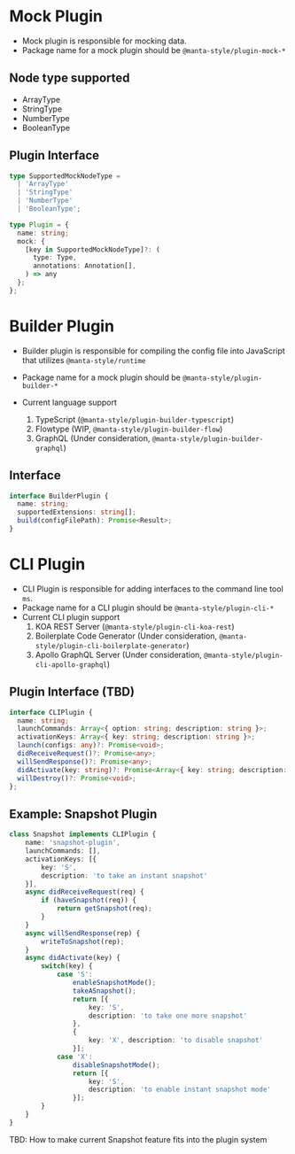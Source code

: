 # Mock Plugin

- Mock plugin is responsible for mocking data.
- Package name for a mock plugin should be `@manta-style/plugin-mock-*`

## Node type supported

- ArrayType
- StringType
- NumberType
- BooleanType

## Plugin Interface

```typescript
type SupportedMockNodeType =
  | 'ArrayType'
  | 'StringType'
  | 'NumberType'
  | 'BooleanType';

type Plugin = {
  name: string;
  mock: {
    [key in SupportedMockNodeType]?: (
      type: Type,
      annotations: Annotation[],
    ) => any
  };
};
```

# Builder Plugin

- Builder plugin is responsible for compiling the config file into JavaScript that utilizes `@manta-style/runtime`
- Package name for a mock plugin should be `@manta-style/plugin-builder-*`
- Current language support

  1. TypeScript (`@manta-style/plugin-builder-typescript`)
  2. Flowtype (WIP, `@manta-style/plugin-builder-flow`)
  3. GraphQL (Under consideration, `@manta-style/plugin-builder-graphql`)

## Interface

```typescript
interface BuilderPlugin {
  name: string;
  supportedExtensions: string[];
  build(configFilePath): Promise<Result>;
}
```

# CLI Plugin

- CLI Plugin is responsible for adding interfaces to the command line tool `ms`.
- Package name for a CLI plugin should be `@manta-style/plugin-cli-*`
- Current CLI plugin support
  1. KOA REST Server (`@manta-style/plugin-cli-koa-rest`)
  2. Boilerplate Code Generator (Under consideration, `@manta-style/plugin-cli-boilerplate-generator`)
  3. Apollo GraphQL Server (Under consideration, `@manta-style/plugin-cli-apollo-graphql`)

## Plugin Interface (TBD)

```typescript
interface CLIPlugin {
  name: string;
  launchCommands: Array<{ option: string; description: string }>;
  activationKeys: Array<{ key: string; description: string }>;
  launch(configs: any)?: Promise<void>;
  didReceiveRequest()?: Promise<any>;
  willSendResponse()?: Promise<any>;
  didActivate(key: string)?: Promise<Array<{ key: string; description: string }>>;
  willDestroy()?: Promise<void>;
};
```

## Example: Snapshot Plugin

```typescript
class Snapshot implements CLIPlugin {
    name: 'snapshot-plugin',
    launchCommands: [],
    activationKeys: [{
        key: 'S',
        description: 'to take an instant snapshot'
    }],
    async didReceiveRequest(req) {
        if (haveSnapshot(req)) {
            return getSnapshot(req);
        }
    }
    async willSendResponse(rep) {
        writeToSnapshot(rep);
    }
    async didActivate(key) {
        switch(key) {
            case 'S':
                enableSnapshotMode();
                takeASnapshot();
                return [{
                    key: 'S',
                    description: 'to take one more snapshot'
                },
                {
                    key: 'X', description: 'to disable snapshot'
                }];
            case 'X':
                disableSnapshotMode();
                return [{
                    key: 'S',
                    description: 'to enable instant snapshot mode'
                }];
        }
    }
}
```

TBD: How to make current Snapshot feature fits into the plugin system
